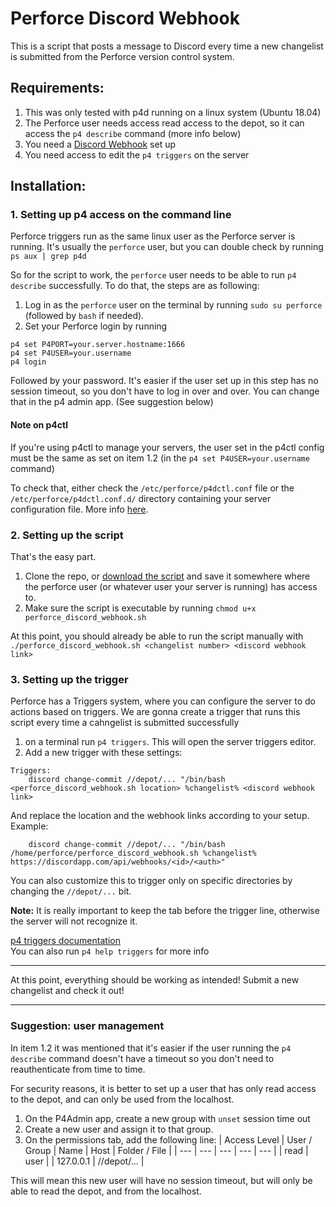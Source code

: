 # Perforce Discord Webhook
This is a script that posts a message to Discord every time a new changelist is submitted from the Perforce version control system.

## Requirements:
1. This was only tested with p4d running on a linux system (Ubuntu 18.04)
2. The Perforce user needs access read access to the depot, so it can access the `p4 describe` command (more info below)
3. You need a [Discord Webhook](https://support.discordapp.com/hc/en-us/articles/228383668-Intro-to-Webhooks) set up
4. You need access to edit the `p4 triggers` on the server

## Installation:
### 1. Setting up p4 access on the command line
Perforce triggers run as the same linux user as the Perforce server is running. It's usually the `perforce` user, but you can double check by running `ps aux | grep p4d`

So for the script to work, the `perforce` user needs to be able to run `p4 describe` successfully. To do that, the steps are as following:
1. Log in as the `perforce` user on the terminal by running `sudo su perforce` (followed by `bash` if needed).
2. Set your Perforce login by running
```
p4 set P4PORT=your.server.hostname:1666
p4 set P4USER=your.username
p4 login
```
Followed by your password. It's easier if the user set up in this step has no session timeout, so you don't have to log in over and over. You can change that in the p4 admin app. (See suggestion below)

#### Note on p4ctl
If you're using p4ctl to manage your servers, the user set in the p4ctl config must be the same as set on item 1.2 (in the `p4 set P4USER=your.username` command)

To check that, either check the `/etc/perforce/p4dctl.conf` file or the `/etc/perforce/p4dctl.conf.d/` directory containing your server configuration file. More info [here](https://www.perforce.com/perforce/r16.1/manuals/p4sag/appendix.p4dctl.html).

### 2. Setting up the script
That's the easy part.
1. Clone the repo, or [download the script](https://raw.githubusercontent.com/saadbruno/perforce-discord-webhook/master/perforce_discord_webhook.sh) and save it somewhere where the perforce user (or whatever user your server is running) has access to.
2. Make sure the script is executable by running `chmod u+x perforce_discord_webhook.sh`

At this point, you should already be able to run the script manually with `./perforce_discord_webhook.sh <changelist number> <discord webhook link>`

### 3. Setting up the trigger
Perforce has a Triggers system, where you can configure the server to do actions based on triggers. We are gonna create a trigger that runs this script every time a cahngelist is submitted successfully

1. on a terminal run `p4 triggers`. This will open the server triggers editor.
2. Add a new trigger with these settings:
```
Triggers:
	discord change-commit //depot/... "/bin/bash <perforce_discord_webhook.sh location> %changelist% <discord webhook link>
```
And replace the location and the webhook links according to your setup. Example:
```
	discord change-commit //depot/... "/bin/bash /home/perforce/perforce_discord_webhook.sh %changelist% https://discordapp.com/api/webhooks/<id>/<auth>"
```
You can also customize this to trigger only on specific directories by changing the `//depot/...` bit.

**Note:** It is really important to keep the tab before the trigger line, otherwise the server will not recognize it.

[p4 triggers documentation](https://www.perforce.com/manuals/v18.1/cmdref/index.html#CmdRef/p4_triggers.html)  
You can also run `p4 help triggers` for more info

***

At this point, everything should be working as intended! Submit a new changelist and check it out!

*** 

### Suggestion: user management
In item 1.2 it was mentioned that it's easier if the user running the `p4 describe` command doesn't have a timeout so you don't need to reauthenticate from time to time.

For security reasons, it is better to set up a user that has only read access to the depot, and can only be used from the localhost. 
1. On the P4Admin app, create a new group with `unset` session time out
2. Create a new user and assign it to that group.
3. On the permissions tab, add the following line:
| Access Level | User / Group | Name | Host | Folder / File |
| --- | --- | --- | --- | --- |
| read | user | <username> | 127.0.0.1 | //depot/... |

This will mean this new user will have no session timeout, but will only be able to read the depot, and from the localhost.
